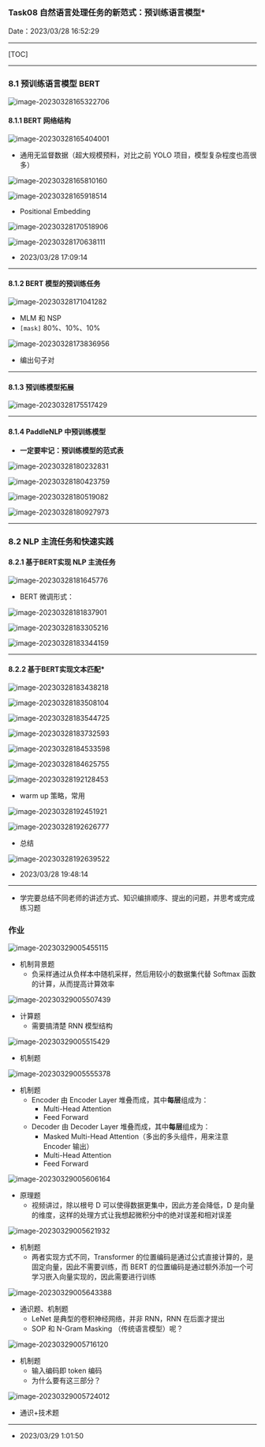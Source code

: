 ### Task08 自然语言处理任务的新范式：预训练语言模型*

Date：2023/03/28 16:52:29

------



[TOC]



------



### 8.1 预训练语言模型 BERT

![image-20230328165322706](images/task08/image-20230328165322706.png)

#### 8.1.1 BERT 网络结构

![image-20230328165404001](images/task08/image-20230328165404001.png)

* 通用无监督数据（超大规模预料，对比之前 YOLO 项目，模型复杂程度也高很多）

![image-20230328165810160](images/task08/image-20230328165810160.png)

![image-20230328165918514](images/task08/image-20230328165918514.png)

* Positional Embedding

![image-20230328170518906](images/task08/image-20230328170518906.png)

![image-20230328170638111](images/task08/image-20230328170638111.png)

* 2023/03/28 17:09:14



------



#### 8.1.2 BERT 模型的预训练任务

![image-20230328171041282](images/task08/image-20230328171041282.png)

* MLM 和 NSP
* `[mask]` 80%、10%、10%

![image-20230328173836956](images/task08/image-20230328173836956.png)

* 编出句子对



------



#### 8.1.3 预训练模型拓展

![image-20230328175517429](images/task08/image-20230328175517429.png)



------



#### 8.1.4 PaddleNLP 中预训练模型

* **一定要牢记：预训练模型的范式表** 

![image-20230328180232831](images/task08/image-20230328180232831.png)

![image-20230328180423759](images/task08/image-20230328180423759.png)

![image-20230328180519082](images/task08/image-20230328180519082.png)

![image-20230328180927973](images/task08/image-20230328180927973.png)



------



### 8.2 NLP 主流任务和快速实践

#### 8.2.1 基于BERT实现 NLP 主流任务

![image-20230328181645776](images/task08/image-20230328181645776.png)

* BERT 微调形式：

![image-20230328181837901](images/task08/image-20230328181837901.png)

![image-20230328183305216](images/task08/image-20230328183305216.png)

![image-20230328183344159](images/task08/image-20230328183344159.png)



------



#### 8.2.2 基于BERT实现文本匹配*

![image-20230328183438218](images/task08/image-20230328183438218.png)

![image-20230328183508104](images/task08/image-20230328183508104.png)

![image-20230328183544725](images/task08/image-20230328183544725.png)

![image-20230328183732593](images/task08/image-20230328183732593.png)

![image-20230328184533598](images/task08/image-20230328184533598.png)

![image-20230328184625755](images/task08/image-20230328184625755.png)

![image-20230328192128453](images/task08/image-20230328192128453.png)

* warm up 策略，常用

![image-20230328192451921](images/task08/image-20230328192451921.png)

![image-20230328192626777](images/task08/image-20230328192626777.png)

* 总结

![image-20230328192639522](images/task08/image-20230328192639522.png)

* 2023/03/28 19:48:14



------



* 学完要总结不同老师的讲述方式、知识编排顺序、提出的问题，并思考或完成练习题



### 作业

![image-20230329005455115](images/task08/image-20230329005455115.png)

* 机制背景题
  * 负采样通过从负样本中随机采样，然后用较小的数据集代替 Softmax 函数的计算，从而提高计算效率

![image-20230329005507439](images/task08/image-20230329005507439.png)

* 计算题
  * 需要搞清楚 RNN 模型结构

![image-20230329005515429](images/task08/image-20230329005515429.png)

* 机制题



![image-20230329005555378](images/task08/image-20230329005555378.png)

* 机制题
  * Encoder 由 Encoder Layer 堆叠而成，其中**每层**组成为：
    * Multi-Head Attention
    * Feed Forward
  * Decoder 由 Decoder Layer 堆叠而成，其中**每层**组成为：
    * Masked Multi-Head Attention（多出的多头组件，用来注意 Encoder 输出）
    * Multi-Head Attention
    * Feed Forward

![image-20230329005606164](images/task08/image-20230329005606164.png)

* 原理题
  * 视频讲过，除以根号 D 可以使得数据更集中，因此方差会降低，D 是向量的维度，这样的处理方式让我想起微积分中的绝对误差和相对误差

![image-20230329005621932](images/task08/image-20230329005621932.png)

* 机制题
  * 两者实现方式不同，Transformer 的位置编码是通过公式直接计算的，是固定向量，因此不需要训练，而 BERT 的位置编码是通过额外添加一个可学习嵌入向量实现的，因此需要进行训练

![image-20230329005643388](images/task08/image-20230329005643388.png)

* 通识题、机制题
  * LeNet 是典型的卷积神经网络，并非 RNN，RNN 在后面才提出
  * SOP 和 N-Gram Masking （传统语言模型）呢？

![image-20230329005716120](images/task08/image-20230329005716120.png)

* 机制题
  * 输入编码即 token 编码
  * 为什么要有这三部分？

![image-20230329005724012](images/task08/image-20230329005724012.png)

* 通识+技术题



------

* 2023/03/29 1:01:50